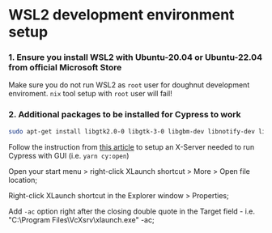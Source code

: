 # WSL2 development environment setup

### 1. Ensure you install WSL2 with Ubuntu-20.04 or Ubuntu-22.04 from official Microsoft Store
Make sure you do not run WSL2 as `root` user for doughnut development enviroment. `nix` tool setup with `root` user will fail!

### 2. Additional packages to be installed for Cypress to work
```bash
sudo apt-get install libgtk2.0-0 libgtk-3-0 libgbm-dev libnotify-dev libgconf-2-4 libnss3 libxss1 libasound2 libxtst6 xauth xvfb
```
Follow the instruction from [this article](https://shouv.medium.com/how-to-run-cypress-on-wsl2-989b83795fb6) to setup an X-Server needed to run Cypress with GUI (i.e. `yarn cy:open`)

Open your start menu > right-click XLaunch shortcut > More > Open file location;

Right-click XLaunch shortcut in the Explorer window > Properties;

Add `-ac` option right after the closing double quote in the Target field - i.e. "C:\Program Files\VcXsrv\xlaunch.exe" -ac;
